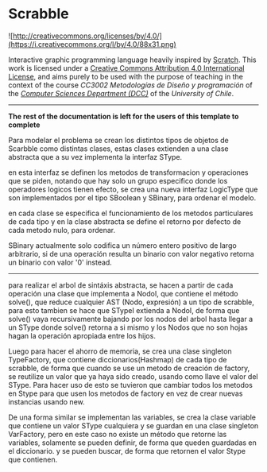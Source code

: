 # Scrabble

![http://creativecommons.org/licenses/by/4.0/](https://i.creativecommons.org/l/by/4.0/88x31.png)

Interactive graphic programming language heavily inspired by 
[Scratch](https://scratch.mit.edu).
This work is licensed under a
[Creative Commons Attribution 4.0 International License](http://creativecommons.org/licenses/by/4.0/), 
and aims purely to be used with the purpose of teaching in the context of the course 
_CC3002 Metodologías de Diseño y programación_ of the 
[_Computer Sciences Department (DCC)_](https://www.dcc.uchile.cl) of the 
_University of Chile_.

---

**The rest of the documentation is left for the users of this template to complete**

Para modelar el problema se crean los distintos tipos de objetos de Scarbble como distintas clases, estas clases extienden
a una clase abstracta que a su vez implementa la interfaz SType.

en esta interfaz se definen los metodos de transformacion y operaciones que se piden, notando que hay solo un grupo
especifico donde los operadores logicos tienen efecto, se crea una nueva interfaz LogicType que son implementados por
el tipo SBoolean y SBinary, para ordenar el modelo.

en cada clase se especifica el funcionamiento de los metodos particulares de cada tipo y en la clase abstracta se define
el retorno por defecto de cada metodo nulo, para ordenar.

SBinary actualmente solo codifica un número entero positivo de largo arbitrario, si de una operación resulta un binario
con valor negativo retorna un binario con valor '0' instead.

------

para realizar el arbol de sintáxis abstracta, se hacen a partir de cada operación una clase que implementa a NodoI,
que contiene el método solve(), que reduce cualquier AST (Nodo, expresión) a un tipo de scrabble, para esto tambien se hace que
STypeI extienda a NodoI, de forma que solve() vaya recursivamente bajando por los nodos del arbol hasta llegar a un
SType donde solve() retorna a si mismo y los Nodos que no son hojas hagan la operación apropiada entre los hijos.

Luego para hacer el ahorro de memoria, se crea una clase singleton TypeFactory, que contiene diccionarios(Hashmap) de
cada tipo de scrabble, de forma que cuando se use un metodo de creación de factory, se reutilize un valor que ya haya sido
creado, usando como llave el valor del SType. Para hacer uso de esto se tuvieron que cambiar todos los metodos en Stype
para que usen los metodos de factory en vez de crear nuevas instancias usando new.

De una forma similar se implementan las variables, se crea la clase variable que contiene un valor SType cualquiera y
se guardan en una clase singleton VarFactory, pero en este caso no existe un método que retorne las variables, solamente
se pueden definir, de forma que queden guardadas en el diccionario. y se pueden buscar, de forma que retornen el valor
Stype que contienen.